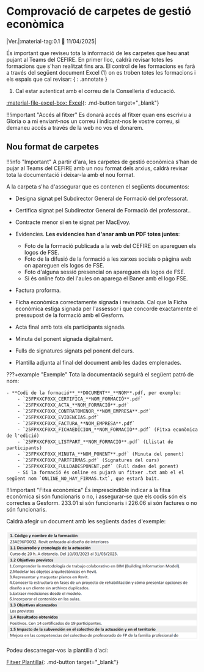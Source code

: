 # Comprovació de carpetes de gestió econòmica

|Ver.|:material-tag:0.1 :date: 11/04/2025|

És important que reviseu tota la informació de les carpetes que heu anat pujant al Teams del CEFIRE. En primer lloc, caldrà revisar totes les formacions que s'han realitzat fins ara. El control de les formacions es farà a través del següent document Excel (1) on es troben totes les formacions i els espais que cal revisar:
{ : .annotate }

1. Cal estar autenticat amb el correu de la Conselleria d'educació.

[:material-file-excel-box: Excel](https://gvaedu-my.sharepoint.com/:x:/r/personal/ar_vicenteboix_edu_gva_es/_layouts/15/Doc.aspx?sourcedoc=%7B3EAC1ABB-CA4F-471F-924F-205086DEC715%7D&file=Full_de_control_estat%20-%20copia.xlsx&wdOrigin=TEAMS-MAGLEV.p2p_ns.rwc&action=default&mobileredirect=true){: .md-button target="_blank"}


!!!important "Accés al fitxer"
    Es donarà accés al fitxer quan ens escriviu a Gloria o a mi enviant-nos un correu i indicant-nos le vostre correu, si demaneu accés a través de la web no vos el donarem.

## Nou format de carpetes

!!!info "Important"
    A partir d'ara, les carpetes de gestió econòmica s'han de pujar al Teams del CEFIRE amb un nou format dels arxius, caldrà revisar tota la documentació i deixar-la amb el nou format.

A la carpeta s'ha d'assegurar que es contenen el següents documentos:

* Designa signat pel Subdirector General de Formació del professorat.
* Certifica signat pel Subdirector General de Formació del professorat..
* Contracte menor si en te signat per MacEvoy.
* Evidencies. **Les evidencies han d'anar amb un PDF totes juntes**:
    - Foto de la formació publicada a la web del CEFIRE on apareguen els logos de FSE.
    - Foto de la difusió de la formació a les xarxes socials o pàgina web on apareguen els logos de FSE.
    - Foto d'alguna sessió presencial on apareguen els logos de FSE.
    - Si és online foto del l'aules on aparega el Baner amb el logo FSE.
* Factura proforma.
* Ficha econòmica correctamente signada i revisada. Cal que la Ficha econòmica estiga signada per l'assessor i que concorde exactamente el pressupost de la formació amb el Gesform.

* Acta final amb tots els participants signada.
* Minuta del ponent signada digitalment.
* Fulls de signatures signats pel ponent del curs.
* Plantilla adjunta al final del document amb les dades emplenades.

???+example "Exemple"
    Tota la documentació seguirà el següent patró de nom:
    
    - **Codi de la formació**_**DOCUMENT**_**NOM**.pdf, per exemple:
        - `25FPXXCF0XX_CERTIFICA_**NOM_FORMACIÓ**.pdf`
        - `25FPXXCF0XX_ACTA_**NOM_FORMACIÓ**.pdf`
        - `25FPXXCF0XX_CONTRATOMENOR_**NOM_EMPRESA**.pdf`
        - `25FPXXCF0XX_EVIDENCIAS.pdf`
        - `25FPXXCF0XX_FACTURA_**NOM_EMPRESA**.pdf`
        - `25FPXXCF0XX_FICHAEDICION_**NOM_FORMACIÓ**.pdf` (Fitxa econòmica de l'edició)
        - `25FPXXCF0XX_LISTPART_**NOM_FORMACIÓ**.pdf` (Llistat de participants)
        - `25FPXXCF0XX_MINUTA_**NOM_PONENT**.pdf` (Minuta del ponent)
        - `25FPXXCF0XX_PARTFIRMAS.pdf` (Signatures del curs)
        - `25FPXXCF0XX_FULLDADESPONENT.pdf` (Full dades del ponent)
        - Si la formació és online es pujarà un fitxer .txt amb el el següent nom `ONLINE_NO_HAY_FIRMAS.txt`, que estarà buit.

!!!important "Fitxa econòmica"
    És imprescindible indicar a la fitxa econòmica si són funcionaris o no, i assegurar-se que els codis són els correctes a Gesform. 233.01 si són funcionaris i 226.06 si són factures o no són funcionaris.


Caldrà afegir un document amb les següents dades d'exemple:

![Exemple](./img/ge_comprova/1.png)

Podeu descarregar-vos la plantilla d'ací:

[Fitxer Plantilla](./Docs/Plantilla.docx){: .md-button target="_blank"}






